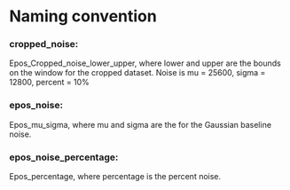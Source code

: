 # Naming convention
### cropped_noise:
Epos_Cropped_noise_lower_upper, where lower and upper are the bounds on the window for the cropped dataset. Noise is mu = 25600, sigma = 12800, percent = 10%

### epos_noise:
Epos_mu_sigma, where mu and sigma are the for the Gaussian baseline noise.

### epos_noise_percentage:
Epos_percentage, where percentage is the percent noise. 